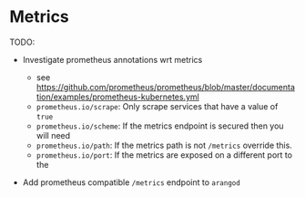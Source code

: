 # Metrics

TODO:

- Investigate prometheus annotations wrt metrics
    - see https://github.com/prometheus/prometheus/blob/master/documentation/examples/prometheus-kubernetes.yml
    - `prometheus.io/scrape`: Only scrape services that have a value of `true`
    - `prometheus.io/scheme`: If the metrics endpoint is secured then you will need
    - `prometheus.io/path`: If the metrics path is not `/metrics` override this.
    - `prometheus.io/port`: If the metrics are exposed on a different port to the

- Add prometheus compatible `/metrics` endpoint to `arangod`
